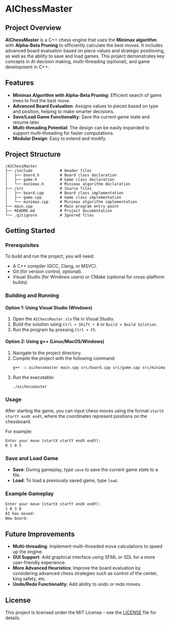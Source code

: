 
# AIChessMaster

## Project Overview

**AIChessMaster** is a C++ chess engine that uses the **Minimax algorithm** with **Alpha-Beta Pruning** to efficiently calculate the best moves. 
It includes advanced board evaluation based on piece values and strategic positioning, as well as the ability to save and load games. 
This project demonstrates key concepts in AI decision making, multi-threading (optional), and game development in C++.

## Features

- **Minimax Algorithm with Alpha-Beta Pruning**: Efficient search of game trees to find the best move.
- **Advanced Board Evaluation**: Assigns values to pieces based on type and position, helping to make smarter decisions.
- **Save/Load Game Functionality**: Save the current game state and resume later.
- **Multi-threading Potential**: The design can be easily expanded to support multi-threading for faster computations.
- **Modular Design**: Easy to extend and modify.

## Project Structure

```
/AIChessMaster
├── /include            # Header files
│   ├── board.h         # Board class declaration
│   ├── game.h          # Game class declaration
│   └── minimax.h       # Minimax algorithm declaration
├── /src                # Source files
│   ├── board.cpp       # Board class implementation
│   ├── game.cpp        # Game class implementation
│   └── minimax.cpp     # Minimax algorithm implementation
├── main.cpp            # Main program entry point
├── README.md           # Project documentation
└── .gitignore          # Ignored files
```

## Getting Started

### Prerequisites

To build and run the project, you will need:

- A C++ compiler (GCC, Clang, or MSVC).
- Git (for version control, optional).
- Visual Studio (for Windows users) or CMake (optional for cross-platform builds).

### Building and Running

#### Option 1: Using Visual Studio (Windows)

1. Open the `AIChessMaster.sln` file in Visual Studio.
2. Build the solution using `Ctrl + Shift + B` or `Build > Build Solution`.
3. Run the program by pressing `Ctrl + F5`.

#### Option 2: Using g++ (Linux/MacOS/Windows)

1. Navigate to the project directory.
2. Compile the project with the following command:
   ```bash
   g++ -o aichessmaster main.cpp src/board.cpp src/game.cpp src/minimax.cpp
   ```
3. Run the executable:
   ```bash
   ./aichessmaster
   ```

### Usage

After starting the game, you can input chess moves using the format `startX startY endX endY`, where the coordinates represent positions on the chessboard.

For example:
```bash
Enter your move (startX startY endX endY):
0 1 0 3
```

### Save and Load Game

- **Save**: During gameplay, type `save` to save the current game state to a file.
- **Load**: To load a previously saved game, type `load`.

### Example Gameplay

```bash
Enter your move (startX startY endX endY):
1 0 3 0
AI has moved:
New board:
```

## Future Improvements

- **Multi-threading**: Implement multi-threaded move calculations to speed up the engine.
- **GUI Support**: Add graphical interface using SFML or SDL for a more user-friendly experience.
- **More Advanced Heuristics**: Improve the board evaluation by considering advanced chess strategies such as control of the center, king safety, etc.
- **Undo/Redo Functionality**: Add ability to undo or redo moves.

## License

This project is licensed under the MIT License - see the [LICENSE](LICENSE) file for details.
